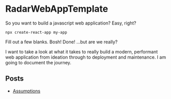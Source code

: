 # RadarWebAppTemplate

So you want to build a javascript web application? Easy, right?

```
npx create-react-app my-app
```

Fill out a few blanks. Bosh! Done! ...but are we really?

I want to take a look at what it takes to really build a modern, performant web application from ideation through to deployment and maintenance. I am going to document the journey.

## Posts

- [Assumptions](blog/00-assumptions.md)
